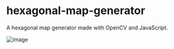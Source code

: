 # hexagonal-map-generator
A hexagonal map generator made with OpenCV and JavaScript.

![image](https://github.com/user-attachments/assets/de1b8633-fd2b-4770-b4af-12bb205474fc)
